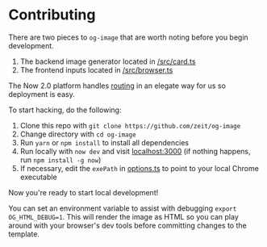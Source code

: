 # Contributing

There are two pieces to `og-image` that are worth noting before you begin development.

1. The backend image generator located in [/src/card.ts](https://github.com/zeit/og-image/blob/master/src/card.ts)
2. The frontend inputs located in [/src/browser.ts](https://github.com/zeit/og-image/blob/master/src/browser.ts)

The Now 2.0 platform handles [routing](https://github.com/zeit/og-image/blob/master/now.json#L12) in an elegate way for us so deployment is easy.

To start hacking, do the following:

1. Clone this repo with `git clone https://github.com/zeit/og-image`
2. Change directory with `cd og-image`
3. Run `yarn` or `npm install` to install all dependencies
4. Run locally with `now dev` and visit [localhost:3000](http://localhost:3000)  (if nothing happens, run `npm install -g now`)
5. If necessary, edit the `exePath` in [options.ts](https://github.com/zeit/og-image/blob/master/src/options.ts) to point to your local Chrome executable

Now you're ready to start local development!

You can set an environment variable to assist with debugging `export OG_HTML_DEBUG=1`. This will render the image as HTML so you can play around with your browser's dev tools before committing changes to the template.

